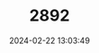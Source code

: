 ---
title: "2892"
category: "Bos mutus"
draft: false
date: 2024-02-22 13:03:49
languages:
  English: ["Yak", "Wild Yak"]
  German: ["Yak"]
---